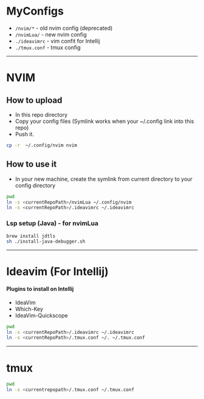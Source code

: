 # MyConfigs

- `/nvim/*`   - old nvim config (deprecated)
- `/nvimLua/` - new nvim config
- `./ideavimrc` - vim confit for Intellij
- `./tmux.conf` - tmux config

---
# NVIM

## How to upload

- In this repo directory
- Copy your config files (Symlink works when your ~/.config link into this repo)
- Push it.

```bash
cp -r  ~/.config/nvim nvim
```

## How to use it

- In your new machine, create the symlink from current directory to your config directory

```bash
pwd
ln -s <currentRepoPath>/nvimLua ~/.config/nvim
ln -s <currentRepoPath>/.ideavimrc ~/.ideavimrc
```

### Lsp setup (Java) - for nvimLua
```bash
brew install jdtls
sh ./install-java-debugger.sh
```

---
# Ideavim (For Intellij)

#### Plugins to install on Intellij
- IdeaVim
- Which-Key
- IdeaVim-Quickscope

```bash
pwd
ln -s <currentRepoPath>/.ideavimrc ~/.ideavimrc
ln -s <currentRepoPath>/.tmux.conf ~/. ~/.tmux.conf
```

---

# tmux

```bash
pwd
ln -s <currentrepopath>/.tmux.conf ~/.tmux.conf
```
